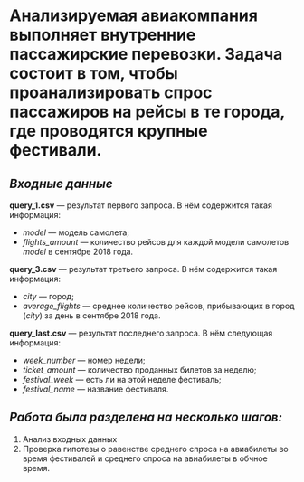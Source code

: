 
 # Анализируемая авиакомпания выполняет внутренние пассажирские перевозки. Задача состоит в том, чтобы проанализировать спрос пассажиров на рейсы в те города, где проводятся крупные фестивали.

## ***Входные данные***
**query_1.csv** — результат первого запроса. В нём содержится такая информация:
- *model* — модель самолета;
- *flights_amount* — количество рейсов для каждой модели самолетов *model* в сентябре 2018 года.

**query_3.csv** — результат третьего запроса. В нём содержится такая информация:
- *city* — город;
- *average_flights* — среднее количество рейсов, прибывающих в город (*city*) за день в сентябре 2018 года.

**query_last.csv** — результат последнего запроса. В нём следующая информация:
- *week_number* — номер недели;
- *ticket_amount* — количество проданных билетов за неделю;
- *festival_week —* есть ли на этой неделе фестиваль;
- *festival_name —* название фестиваля.

## ***Работа была разделена на несколько шагов:***
 1. Анализ входных данных
 2. Проверка гипотезы о равенстве среднего спроса на авиабилеты во время фестивалей и среднего спроса на авиабилеты в обчное время.
   






